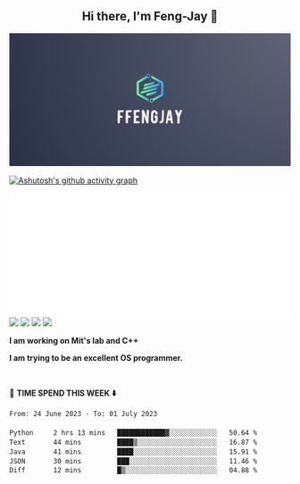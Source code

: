 <h2 align="center"> Hi there, I'm Feng-Jay 👋 </h2>  

![](https://github.com/Feng-Jay/DataStruct/blob/master/Image/1.png)  

[![Ashutosh's github activity graph](https://activity-graph.herokuapp.com/graph?username=Feng-Jay&theme=github)](https://github.com/ashutosh00710/github-readme-activity-graph)



<img src='/metrics.plugin.achievements.compact.svg' align='right' />

![](https://visitor-badge.glitch.me/badge?page_id=Feng-Jay.readme)
![](https://img.shields.io/badge/Concentrate-Cpp-blue)
![](https://img.shields.io/badge/Rust-primer-orange)
![](https://img.shields.io/badge/Target-OS-9cf)  

<p align="left"><b>
I am working on Mit's lab and C++

I am trying to be an excellent OS programmer. 
</b></p>
<!-- ![Achievement]() -->

<!-- <img align="right" src="https://github-readme-stats.vercel.app/api?username=Feng-Jay&show_icons=true&icon_color=CE1D2D&text_color=718096&bg_color=ffffff&hide_title=true" /> -->
<!-- ![Calendar]() -->
<!-- <img src='/metrics.plugin.isocalendar.fullyear.svg' align='center' />   -->
<!-- 
<img src='metrics.plugin.stargazers.svg' align='right' width='200' height='200'> -->

&emsp;

<!-- ![Metrics](/github-metrics.svg) -->

📘 **TIME SPEND THIS WEEK ⬇️**
<!--START_SECTION:waka-->

```txt
From: 24 June 2023 - To: 01 July 2023

Python     2 hrs 13 mins   ████████████▓░░░░░░░░░░░░   50.64 %
Text       44 mins         ████▒░░░░░░░░░░░░░░░░░░░░   16.87 %
Java       41 mins         ████░░░░░░░░░░░░░░░░░░░░░   15.91 %
JSON       30 mins         ███░░░░░░░░░░░░░░░░░░░░░░   11.46 %
Diff       12 mins         █▒░░░░░░░░░░░░░░░░░░░░░░░   04.88 %
```

<!--END_SECTION:waka-->
